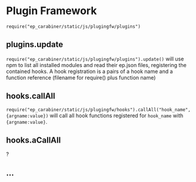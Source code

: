 # Plugin Framework
`require("ep_carabiner/static/js/plugingfw/plugins")`

## plugins.update
`require("ep_carabiner/static/js/plugingfw/plugins").update()` will use npm to list all installed modules and read their ep.json files, registering the contained hooks.
A hook registration is a pairs of a hook name and a function reference (filename for require() plus function name)

## hooks.callAll
`require("ep_carabiner/static/js/plugingfw/hooks").callAll("hook_name", {argname:value})` will call all hook functions registered for `hook_name` with `{argname:value}`.

## hooks.aCallAll
?

## ...
